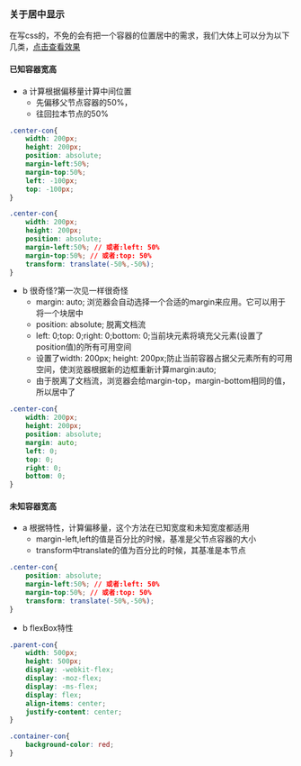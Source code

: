 ### 关于居中显示
在写css的，不免的会有把一个容器的位置居中的需求，我们大体上可以分为以下几类，[点击查看效果](https://codepen.io/awarriorer/pen/vvoNgB)


#### 已知容器宽高
* a 计算根据偏移量计算中间位置
    * 先偏移父节点容器的50%，
    * 往回拉本节点的50%
``` css
.center-con{
    width: 200px;
    height: 200px;
    position: absolute;
    margin-left:50%;
    margin-top:50%;
    left: -100px;
    top: -100px;
}

.center-con{
    width: 200px;
    height: 200px;
    position: absolute;
    margin-left:50%; // 或者:left: 50%
    margin-top:50%; // 或者:top: 50%
    transform: translate(-50%,-50%);
}
```

* b 很奇怪?第一次见一样很奇怪
    * margin: auto; 浏览器会自动选择一个合适的margin来应用。它可以用于将一个块居中
    * position: absolute; 脱离文档流
    * left: 0;top: 0;right: 0;bottom: 0;当前块元素将填充父元素(设置了position值)的所有可用空间
    * 设置了width: 200px; height: 200px;防止当前容器占据父元素所有的可用空间，使浏览器根据新的边框重新计算margin:auto;
    * 由于脱离了文档流，浏览器会给margin-top，margin-bottom相同的值，所以居中了
``` css
.center-con{
    width: 200px;
    height: 200px;
    position: absolute;
    margin: auto;
    left: 0;
    top: 0;
    right: 0;
    bottom: 0;
}

```

#### 未知容器宽高
* a 根据特性，计算偏移量，这个方法在已知宽度和未知宽度都适用
    * margin-left,left的值是百分比的时候，基准是父节点容器的大小
    * transform中translate的值为百分比的时候，其基准是本节点
``` css
.center-con{
    position: absolute;
    margin-left:50%; // 或者:left: 50%
    margin-top:50%; // 或者:top: 50%
    transform: translate(-50%,-50%);
}
```
* b flexBox特性

``` css
.parent-con{
    width: 500px;
    height: 500px;
    display: -webkit-flex;
    display: -moz-flex;
    display: -ms-flex;
    display: flex;
    align-items: center;
    justify-content: center;
}

.container-con{
    background-color: red;
}

```

